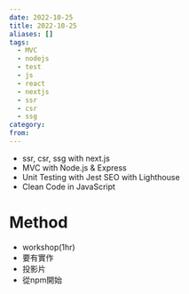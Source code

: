 ```yaml
---
date: 2022-10-25
title: 2022-10-25
aliases: []
tags:
  - MVC
  - nodejs
  - test
  - js
  - react
  - nextjs
  - ssr
  - csr
  - ssg
category: 
from: 
---
```

- ssr, csr, ssg with next.js 
- MVC with Node.js & Express
- Unit Testing with Jest SEO with Lighthouse 
- Clean Code in JavaScript

# Method
- workshop(1hr)
- 要有實作
- 投影片
- 從npm開始